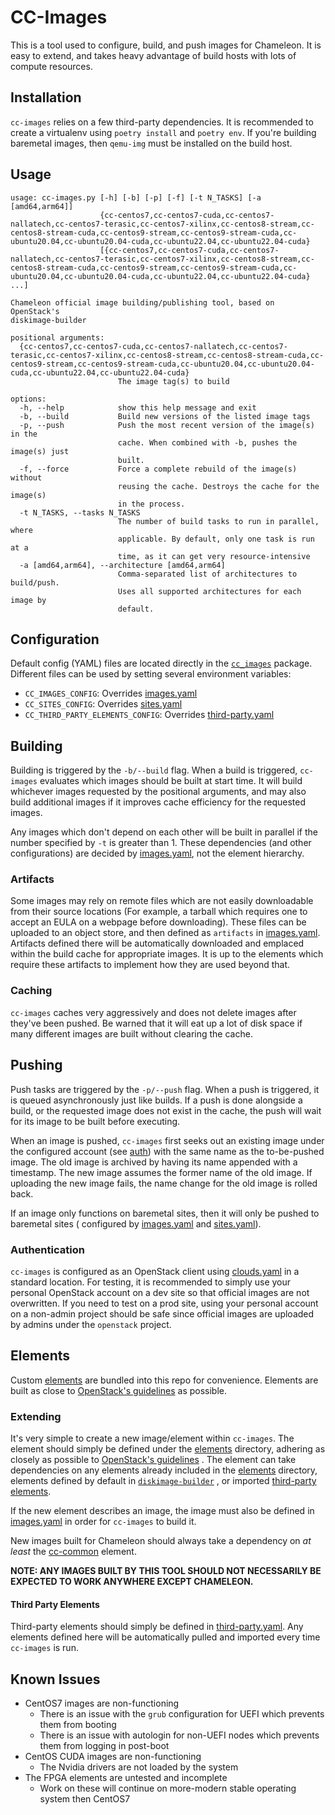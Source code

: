 # CC-Images

This is a tool used to configure, build, and push images for Chameleon.
It is easy to extend, and takes heavy advantage of build hosts with lots of compute resources.

## Installation

`cc-images` relies on a few third-party dependencies. It is recommended to create a virtualenv using
`poetry install` and `poetry env`. If you're building baremetal images, then `qemu-img` must be
installed on the build host.

## Usage

```
usage: cc-images.py [-h] [-b] [-p] [-f] [-t N_TASKS] [-a [amd64,arm64]]
                    {cc-centos7,cc-centos7-cuda,cc-centos7-nallatech,cc-centos7-terasic,cc-centos7-xilinx,cc-centos8-stream,cc-centos8-stream-cuda,cc-centos9-stream,cc-centos9-stream-cuda,cc-ubuntu20.04,cc-ubuntu20.04-cuda,cc-ubuntu22.04,cc-ubuntu22.04-cuda}
                    [{cc-centos7,cc-centos7-cuda,cc-centos7-nallatech,cc-centos7-terasic,cc-centos7-xilinx,cc-centos8-stream,cc-centos8-stream-cuda,cc-centos9-stream,cc-centos9-stream-cuda,cc-ubuntu20.04,cc-ubuntu20.04-cuda,cc-ubuntu22.04,cc-ubuntu22.04-cuda} ...]

Chameleon official image building/publishing tool, based on OpenStack's
diskimage-builder

positional arguments:
  {cc-centos7,cc-centos7-cuda,cc-centos7-nallatech,cc-centos7-terasic,cc-centos7-xilinx,cc-centos8-stream,cc-centos8-stream-cuda,cc-centos9-stream,cc-centos9-stream-cuda,cc-ubuntu20.04,cc-ubuntu20.04-cuda,cc-ubuntu22.04,cc-ubuntu22.04-cuda}
                        The image tag(s) to build

options:
  -h, --help            show this help message and exit
  -b, --build           Build new versions of the listed image tags
  -p, --push            Push the most recent version of the image(s) in the
                        cache. When combined with -b, pushes the image(s) just
                        built.
  -f, --force           Force a complete rebuild of the image(s) without
                        reusing the cache. Destroys the cache for the image(s)
                        in the process.
  -t N_TASKS, --tasks N_TASKS
                        The number of build tasks to run in parallel, where
                        applicable. By default, only one task is run at a
                        time, as it can get very resource-intensive
  -a [amd64,arm64], --architecture [amd64,arm64]
                        Comma-separated list of architectures to build/push.
                        Uses all supported architectures for each image by
                        default.
```

## Configuration

Default config (YAML) files are located directly in the [`cc_images`](cc_images) package. Different
files can be used by setting several environment variables:

* `CC_IMAGES_CONFIG`: Overrides [images.yaml](cc_images/images.yaml)
* `CC_SITES_CONFIG`: Overrides [sites.yaml](cc_images/sites.yaml)
* `CC_THIRD_PARTY_ELEMENTS_CONFIG`: Overrides [third-party.yaml](cc_images/third-party.yaml)

## Building

Building is triggered by the `-b/--build` flag. When a build is triggered, `cc-images` evaluates
which images should be built at start time. It will build whichever images requested
by the positional arguments, and may also build additional images if it improves cache efficiency
for the requested images.

Any images which don't depend on each other will be built in parallel if the number specified
by `-t`
is greater than 1. These dependencies (and other configurations) are decided
by [images.yaml](cc_images/images.yaml), not the element hierarchy.

### Artifacts

Some images may rely on remote files which are not easily downloadable from their source locations
(For example, a tarball which requires one to accept an EULA on a webpage before downloading). These
files can be uploaded to an object store, and then defined as `artifacts`
in [images.yaml](cc_images/images.yaml). Artifacts defined there will be automatically downloaded
and emplaced within the build cache for appropriate images. It is up to the elements which require
these artifacts to implement how they are used beyond that.

### Caching

`cc-images` caches very aggressively and does not delete images after they've been pushed. Be warned
that it will eat up a lot of disk space if many different images are built without clearing the
cache.

## Pushing

Push tasks are triggered by the `-p/--push` flag. When a push is triggered, it is queued
asynchronously just like builds. If a push is done alongside a build, or the requested image does
not exist in the cache, the push will wait for its image to be built before executing.

When an image is pushed, `cc-images` first seeks out an existing image under the configured
account (see [auth](#authentication)) with the same name as the to-be-pushed image. The old image is
archived by having its name appended with a timestamp. The new image assumes the former name of the
old image. If uploading the new image fails, the name change for the old image is rolled back.

If an image only functions on baremetal sites, then it will only be pushed to baremetal sites (
configured by [images.yaml](cc_images/images.yaml) and [sites.yaml](cc_images/sites.yaml)).

### Authentication

`cc-images` is configured as an OpenStack client
using [clouds.yaml](https://docs.openstack.org/python-openstackclient/latest/configuration/index.html#clouds-yaml)
in a standard location. For testing, it is recommended to simply use your personal OpenStack account
on a dev site so that official images are not overwritten. If you need to test on a prod site, using
your personal account on a non-admin project should be safe since official images are uploaded by
admins under the `openstack` project.

## Elements

Custom [elements](elements) are bundled into this repo for convenience. Elements are built as close
to [OpenStack's guidelines](https://docs.openstack.org/diskimage-builder/latest/developer/developing_elements.html)
as possible.

### Extending

It's very simple to create a new image/element within `cc-images`. The element should simply be
defined under the [elements](elements) directory, adhering as closely as possible
to [OpenStack's guidelines](https://docs.openstack.org/diskimage-builder/latest/developer/developing_elements.html)
. The element can take dependencies on any elements already included in the [elements](elements)
directory, elements defined by default
in [`diskimage-builder`](https://github.com/openstack/diskimage-builder/tree/master/diskimage_builder/elements)
, or imported [third-party elements](#third-party-elements).

If the new element describes an image, the image must also be defined
in [images.yaml](cc_images/images.yaml) in order for `cc-images` to build it.

New images built for Chameleon should always take a dependency on _at least_
the [cc-common](elements/cc-common) element.

**NOTE: ANY IMAGES BUILT BY THIS TOOL SHOULD NOT NECESSARILY BE EXPECTED TO WORK ANYWHERE EXCEPT
CHAMELEON.**

#### Third Party Elements

Third-party elements should simply be defined in [third-party.yaml](cc_images/third-party.yaml). Any
elements defined here will be automatically pulled and imported every time `cc-images` is run.

## Known Issues

* CentOS7 images are non-functioning
    * There is an issue with the `grub` configuration for UEFI which prevents them from booting
    * There is an issue with autologin for non-UEFI nodes which prevents them from logging in
      post-boot
* CentOS CUDA images are non-functioning
  * The Nvidia drivers are not loaded by the system
* The FPGA elements are untested and incomplete
  * Work on these will continue on more-modern stable operating system then CentOS7